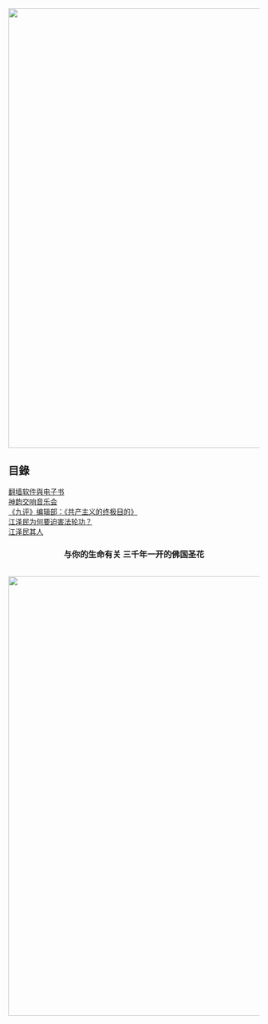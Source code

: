 
<div align="center">
<IMG SRC="https://github.com/dfchunsring/drdr/blob/master/imgang/mhPic_9.jpg?raw=true" width=880></a><br></div>
  
<h2><b>目錄</b></h2>

<td><a href='https://github.com/dfchunsring/wer/blob/master/epgh.md'>翻墙软件與电子书</a></td></br>

<td><a href='https://github.com/dfchunsring/drdr/blob/master/dic.md'>神韵交响音乐会</a></td></br>

<td><a href='https://github.com/dfchunsring/yue/blob/master/uty.md'>《九评》编辑部：《共产主义的终极目的》</a></td></br>

<td><a href='https://github.com/dfchunsring/drdr/blob/master/README.md'>江泽民为何要迫害法轮功？</a></td></br>

<td><a href='https://github.com/dfchunsring/wer/blob/master/jzmqr.md'>江泽民其人</a></td></br>
<div align="center"><h3>与你的生命有关 三千年一开的佛国圣花</h3> </div></br>
<div align="center">
<IMG SRC="https://github.com/dfchunsring/drdr/blob/master/imgang/ytdbcf0312436.jpg?raw=true" width=880></a><br></div>
  

